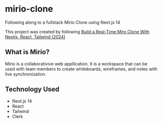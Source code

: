 # mirio-clone
Following along to a fullstack Mirio Clone using Next.js 14

This project was created by following [Build a Real-Time Miro Clone With Nextjs, React, Tailwind (2024)](https://youtu.be/ADJKbuayubE?si=p-iWGnJNqSpZPfaK)

## What is Mirio?
Mirio is a collaborativive web appllication. It is a workspace that can be used with team members to create whiteboards, wireframes, and notes with live synchronization.

## Technology Used
- Next.js 14
- React
- Tailwind
- Clerk
